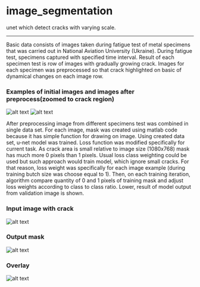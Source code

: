 # image_segmentation
unet which detect cracks with varying scale.

---


Basic data consists of images taken during fatigue test of metal specimens that was carried out in National Aviation University (Ukraine). During fatigue test, specimens captured with specified time interval. Result of each specimen test is row of images with gradually growing crack. Images for each specimen was preprocessed so that crack highlighted on basic of dynamical changes on each image row.  


### Examples of initial images and images after preprocess(zoomed to crack region) 
![alt text](https://github.com/akomp22/image_segmentation/blob/master/img/1.PNG)
![alt text](https://github.com/akomp22/image_segmentation/blob/master/img/2.PNG)


After preprocessing image from different specimens test was combined in single data set. For each image, mask was created using matlab code because it has simple function for drawing on image. Using created data set, u-net model was trained. Loss function was modified specifically for current task. As crack area is small relative to image size (1080x768) mask has much more 0 pixels than 1 pixels. Usual loss class weighting could be used but such approach would train model, which ignore small cracks. For that reason, loss weight was specifically for each image example (during training butch size was choose equal to 1). Then, on each training iteration, algorithm compare quantity of 0 and 1 pixels of training mask and adjust loss weights according to class to class ratio. Lower, result of model output from validation image is shown.


### Input image with crack
![alt text](https://github.com/akomp22/image_segmentation/blob/master/img/gh20_2.png)

### Output mask
![alt text](https://github.com/akomp22/image_segmentation/blob/master/img/gh20_0.png)




### Overlay
![alt text](https://github.com/akomp22/image_segmentation/blob/master/img/gh20_3%20(1).png)

